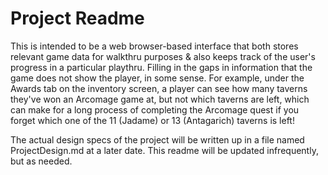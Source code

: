 # Project Readme
This is intended to be a web browser-based interface that both stores relevant game data for walkthru purposes & also keeps track of the user's progress in a particular playthru. Filling in the gaps in information that the game does not show the player, in some sense. For example, under the Awards tab on the inventory screen, a player can see how many taverns they've won an Arcomage game at, but not which taverns are left, which can make for a long process of completing the Arcomage quest if you forget which one of the 11 (Jadame) or 13 (Antagarich) taverns is left!

The actual design specs of the project will be written up in a file named ProjectDesign.md at a later date. This readme will be updated infrequently, but as needed.